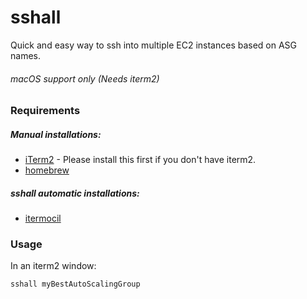 # sshall
Quick and easy way to ssh into multiple EC2 instances based on ASG names.

###### *macOS support only (Needs iterm2)*

### Requirements

##### Manual installations:

- [iTerm2](https://iterm2.com/downloads.html) - Please install this first if you don't have iterm2.
- [homebrew](https://brew.sh/)

##### sshall automatic installations:

- [itermocil](https://github.com/TomAnthony/itermocil)


### Usage

In an iterm2 window:

```bash
sshall myBestAutoScalingGroup
```

